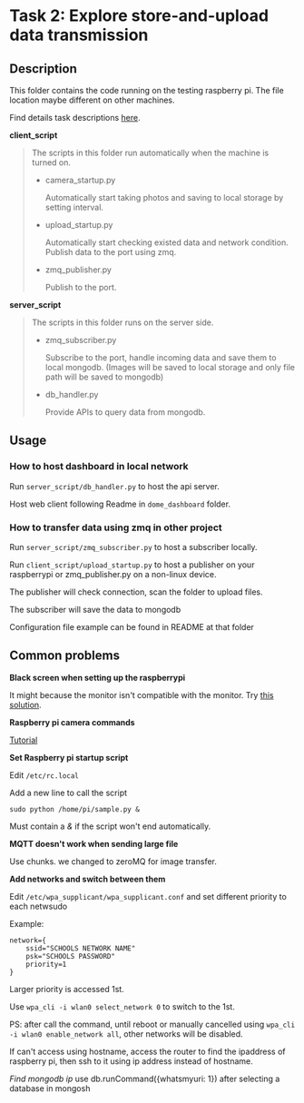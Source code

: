 # Task 2: Explore store-and-upload data transmission

## Description

This folder contains the code running on the testing raspberry pi. The file location maybe different on other machines.

Find details task descriptions [here](https://trello.com/c/9CVeJohe/18-task2-week4).

**client_script**

> The scripts in this folder run automatically when the machine is turned on.
> * camera_startup.py
> 
>   Automatically start taking photos and saving to local storage by setting interval.
> * upload_startup.py
> 
>   Automatically start checking existed data and network condition. Publish data to the port using zmq.
> 
> * zmq_publisher.py
> 
>   Publish to the port.

**server_script**

> The scripts in this folder runs on the server side.
> * zmq_subscriber.py
> 
>   Subscribe to the port, handle incoming data and save them to local mongodb. (Images will be saved to local storage and only file path will be saved to mongodb)
> * db_handler.py
> 
>   Provide APIs to query data from mongodb.


## Usage


### How to host dashboard in local network
Run `server_script/db_handler.py` to host the api server.

Host web client following Readme in `dome_dashboard` folder.


### How to transfer data using zmq in other project
Run `server_script/zmq_subscriber.py` to host a subscriber locally.

Run `client_script/upload_startup.py` to host a publisher on your raspberrypi or zmq_publisher.py on a non-linux device.

The publisher will check connection, scan the folder to upload files.

The subscriber will save the data to mongodb

Configuration file example can be found in README at that folder

## Common problems

**Black screen when setting up the raspberrypi**

It might because the monitor isn't compatible with the monitor. Try [this solution](https://raspberrypi.stackexchange.com/questions/7009/will-not-boot-black-screen-only).


**Raspberry pi camera commands**

[Tutorial](https://projects.raspberrypi.org/en/projects/getting-started-with-picamera/0)



**Set Raspberry pi startup script**

Edit `/etc/rc.local`

Add a new line to call the script

```sudo python /home/pi/sample.py &```

Must contain a *&* if the script won't end automatically.

**MQTT doesn't work when sending large file**

Use chunks. we changed to zeroMQ for image transfer.


**Add networks and switch between them**

Edit `/etc/wpa_supplicant/wpa_supplicant.conf` and set different priority to each netwsudo

Example:
```
network={
    ssid="SCHOOLS NETWORK NAME"
    psk="SCHOOLS PASSWORD"
    priority=1
}
```

Larger priority is accessed 1st.

Use
`wpa_cli -i wlan0 select_network 0` to switch to the 1st.

PS: after call the command, until reboot or manually cancelled using `wpa_cli -i wlan0 enable_network all`, other networks will be disabled.

If can't access using hostname, access the router to find the ipaddress of raspberry pi, then ssh to it using ip address instead of hostname.


*Find mongodb ip*
use db.runCommand({whatsmyuri: 1}) after selecting a database in mongosh



